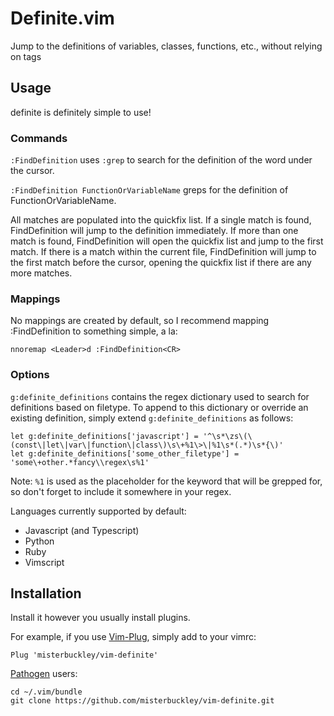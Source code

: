 # Definite.vim

Jump to the definitions of variables, classes, functions, etc., without relying on tags

## Usage

definite is definitely simple to use!

### Commands

`:FindDefinition` uses `:grep` to search for the definition of the word under the cursor.

`:FindDefinition FunctionOrVariableName` greps for the definition of FunctionOrVariableName.

All matches are populated into the quickfix list. If a single match is found, FindDefinition will jump to the definition immediately. If more than one match is found, FindDefinition will open the quickfix list and jump to the first match. If there is a match within the current file, FindDefinition will jump to the first match before the cursor, opening the quickfix list if there are any more matches.

### Mappings

No mappings are created by default, so I recommend mapping :FindDefinition to something simple, a la:

    nnoremap <Leader>d :FindDefinition<CR>

### Options

`g:definite_definitions` contains the regex dictionary used to search for definitions based on filetype. To append to this dictionary or override an existing definition, simply extend `g:definite_definitions` as follows:

    let g:definite_definitions['javascript'] = '^\s*\zs\(\(const\|let\|var\|function\|class\)\s\+%1\>\|%1\s*(.*)\s*{\)'
    let g:definite_definitions['some_other_filetype'] = 'some\+other.*fancy\\regex\s%1'
    
Note: `%1` is used as the placeholder for the keyword that will be grepped for, so don't forget to include it somewhere in your regex.
    
Languages currently supported by default:
- Javascript (and Typescript)
- Python
- Ruby
- Vimscript
    
## Installation

Install it however you usually install plugins.

For example, if you use [Vim-Plug](https://github.com/junegunn/vim-plug), simply add to your vimrc:

    Plug 'misterbuckley/vim-definite'
    
[Pathogen](https://github.com/tpope/vim-pathogen) users:

    cd ~/.vim/bundle
    git clone https://github.com/misterbuckley/vim-definite.git
